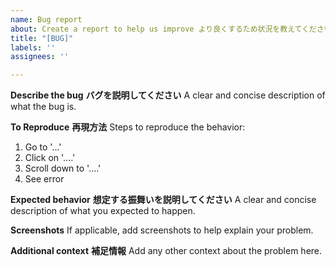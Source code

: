 ```yaml
---
name: Bug report
about: Create a report to help us improve より良くするため状況を教えてください。
title: "[BUG]"
labels: ''
assignees: ''

---
```


**Describe the bug**
**バグを説明してください**
A clear and concise description of what the bug is.

**To Reproduce**
**再現方法**
Steps to reproduce the behavior:
1. Go to '...'
2. Click on '....'
3. Scroll down to '....'
4. See error

**Expected behavior**
**想定する振舞いを説明してください**
A clear and concise description of what you expected to happen.

**Screenshots**
If applicable, add screenshots to help explain your problem.

**Additional context**
**補足情報**
Add any other context about the problem here.
